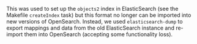 This was used to set up the `objects2` index in ElasticSearch (see the Makefile `createIndex` task) but this format no longer can be imported into new versions of OpenSearch. Instead, we used `elasticsearch-dump` to export mappings and data from the old ElasticSearch instance and re-import them into OpenSearch (accepting some functionality loss).
